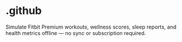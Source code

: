 # .github
Simulate Fitbit Premium workouts, wellness scores, sleep reports, and health metrics offline — no sync or subscription required.
